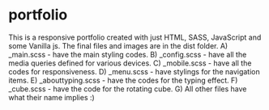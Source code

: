 # portfolio
This is a responsive portfolio created with just HTML, SASS, JavaScript and some Vanilla js.
The final files and images are in the dist folder.
A) _main.scss - have the main styling codes.
B) _config.scss - have all the media queries defined for various devices.
C) _mobile.scss - have all the codes for responsiveness.
D) _menu.scss - have stylings for the navigation items.
E) _abouttyping.scss - have the codes for the typing effect.
F) _cube.scss - have the code for the rotating cube.
G) All other files have what their name implies :)
